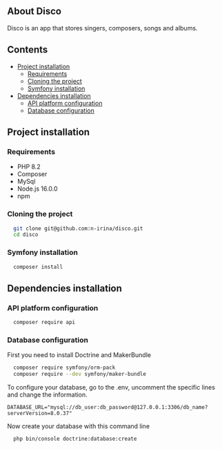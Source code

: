 ## About Disco

Disco is an app that stores singers, composers, songs and albums.

## Contents

- [Project installation](#Project-installation)
   - [Requirements](#Requirements)
   - [Cloning the project](#Cloning-the-project)
   - [Symfony installation](#Symfony_installation)
- [Dependencies installation](#Dependencies-installation)
  - [API platform configuration](#API-platform-configuration)
  - [Database configuration](#Database-configuration)

## Project installation

### Requirements
- PHP 8.2
- Composer
- MySql
- Node.js 16.0.0
- npm

### Cloning the project

```bash
  git clone git@github.com:n-irina/disco.git
  cd disco
```

### Symfony installation

```bash
  composer install
```

## Dependencies installation

### API platform configuration

```bash
  composer require api
```

### Database configuration

First you need to install Doctrine and MakerBundle

```bash
  composer require symfony/orm-pack
  composer require --dev symfony/maker-bundle
```

To configure your database, go to the .env, uncomment the specific lines and change the information.

```.php
DATABASE_URL="mysql://db_user:db_password@127.0.0.1:3306/db_name?serverVersion=8.0.37"
```

Now create your database with this command line

```bash
  php bin/console doctrine:database:create
```
